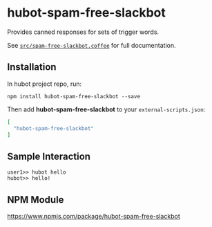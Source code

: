 # hubot-spam-free-slackbot

Provides canned responses for sets of trigger words.

See [`src/spam-free-slackbot.coffee`](src/spam-free-slackbot.coffee) for full documentation.

## Installation

In hubot project repo, run:

`npm install hubot-spam-free-slackbot --save`

Then add **hubot-spam-free-slackbot** to your `external-scripts.json`:

```json
[
  "hubot-spam-free-slackbot"
]
```

## Sample Interaction

```
user1>> hubot hello
hubot>> hello!
```

## NPM Module

https://www.npmjs.com/package/hubot-spam-free-slackbot

